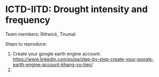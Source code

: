 # ICTD-IITD: Drought intensity and frequency
Team members: Rittwick, Tirumal

Steps to reproduce: 
1. Create your google earth engine account: https://www.linkedin.com/pulse/step-by-step-create-your-google-earth-engine-account-khang-vu-tien/
2. 
